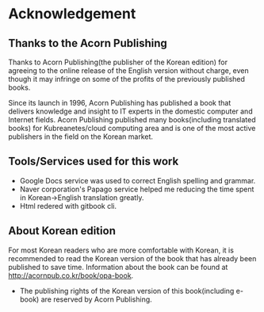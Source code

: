 # Acknowledgement

## Thanks to the Acorn Publishing
Thanks to Acorn Publishing(the publisher of the Korean edition) for agreeing to the online release of the English version without charge, even though it may infringe on some of the profits of the previously published books.
 
Since its launch in 1996, Acorn Publishing has published a book that delivers knowledge and insight to IT experts in the domestic computer and Internet fields. Acorn Publishing published many books(including translated books) for Kubreanetes/cloud computing area and is one of the most active publishers in the field on the Korean market.

## Tools/Services used for this work 
- Google Docs service was used to correct English spelling and grammar.
- Naver corporation's Papago service helped me reducing the time spent in Korean->English translation greatly.
- Html redered with gitbook cli.

## About Korean edition
For most Korean readers who are more comfortable with Korean, it is recommended to read the Korean version of the book that has already been published to save time. Information about the book can be found at http://acornpub.co.kr/book/opa-book.
 
* The publishing rights of the Korean version of this book(including e-book) are reserved by Acorn Publishing.
 
